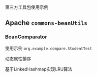 第三方工具包使用示例

## Apache `commons-beanUtils`

### BeanComparator<T>
使用示例 `org.example.compare.StudentTest`

动态属性排序

基于LinkedHashmap实现LRU算法

